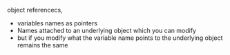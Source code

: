object referencecs, 
- variables names as pointers 
- Names attached to an underlying object which you can modify
- but if you modify what the variable name points to the underlying object remains the same